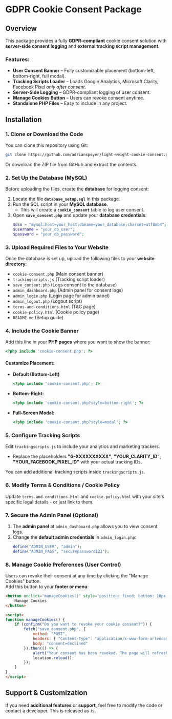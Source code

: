 # GDPR Cookie Consent Package

## Overview
This package provides a fully **GDPR-compliant** cookie consent solution with **server-side consent logging** and **external tracking script management**.

### Features:
- **User Consent Banner** – Fully customizable placement (bottom-left, bottom-right, full modal).
- **Tracking Scripts Loader** – Loads Google Analytics, Microsoft Clarity, Facebook Pixel *only after consent*.
- **Server-Side Logging** – GDPR-compliant logging of user consent.
- **Manage Cookies Button** – Users can revoke consent anytime.
- **Standalone PHP Files** – Easy to include in any project.

## Installation

### 1. Clone or Download the Code
You can clone this repository using Git:  
```sh
git clone https://github.com/adrianspeyer/light-weight-cookie-consent.git
```
Or download the ZIP file from GitHub and extract the contents.

### 2. Set Up the Database (MySQL)
Before uploading the files, create the **database** for logging consent:

1. Locate the file **`database_setup.sql`** in this package.
2. Run the SQL script in your **MySQL database**.  
   - This will create a **`cookie_consent`** table to log user consent.
3. Open **`save_consent.php`** and update your **database credentials**:
   ```php
   $dsn = "mysql:host=your_host;dbname=your_database;charset=utf8mb4";
   $username = "your_db_user";
   $password = "your_db_password";
   ```

### 3. Upload Required Files to Your Website
Once the database is set up, upload the following files to your **website directory**:
- `cookie-consent.php` (Main consent banner)
- `trackingscripts.js` (Tracking script loader)
- `save_consent.php` (Logs consent to the database)
- `admin_dashboard.php` (Admin panel for consent logs)
- `admin_login.php` (Login page for admin panel)
- `admin_logout.php` (Logout script)
- `terms-and-conditions.html` (T&C page)
- `cookie-policy.html` (Cookie policy page)
- `README.md` (Setup guide)

### 4. Include the Cookie Banner
Add this line in your **PHP pages** where you want to show the banner:
```php
<?php include 'cookie-consent.php'; ?>
```

#### Customize Placement:
- **Default (Bottom-Left)**  
  ```php
  <?php include 'cookie-consent.php'; ?>
  ```
- **Bottom-Right:**  
  ```php
  <?php include 'cookie-consent.php?style=bottom-right'; ?>
  ```
- **Full-Screen Modal:**  
  ```php
  <?php include 'cookie-consent.php?style=modal'; ?>
  ```

### 5. Configure Tracking Scripts
Edit `trackingscripts.js` to include your analytics and marketing trackers.

- Replace the placeholders **"G-XXXXXXXXXX"**, **"YOUR_CLARITY_ID"**, **"YOUR_FACEBOOK_PIXEL_ID"** with your actual tracking IDs.

You can add additional tracking scripts inside `trackingscripts.js`.

### 6. Modify Terms & Conditions / Cookie Policy
Update `terms-and-conditions.html` and `cookie-policy.html` with your site's specific legal details - or just link to them.

### 7. Secure the Admin Panel (Optional)
1. The **admin panel** at `admin_dashboard.php` allows you to view consent logs.
2. Change the **default admin credentials** in `admin_login.php`:
   ```php
   define("ADMIN_USER", "admin");
   define("ADMIN_PASS", "securepassword123");
   ```

### 8. Manage Cookie Preferences (User Control)
Users can revoke their consent at any time by clicking the "Manage Cookies" button.  
Add this button to your **footer or menu**:
```html
<button onclick="manageCookies()" style="position: fixed; bottom: 10px; right: 10px; background: #FFA500; color: white; border: none; padding: 10px; cursor: pointer; border-radius: 5px;">
    Manage Cookies
</button>

<script>
function manageCookies() {
    if (confirm("Do you want to revoke your cookie consent?")) {
        fetch("save_consent.php", {
            method: "POST",
            headers: { "Content-Type": "application/x-www-form-urlencoded" },
            body: "consent=declined"
        }).then(() => {
            alert("Your consent has been revoked. The page will refresh.");
            location.reload();
        });
    }
}
</script>
```

## Support & Customization
If you need **additional features** or **support**, feel free to modify the code or contact a developer. This is released as-is.
